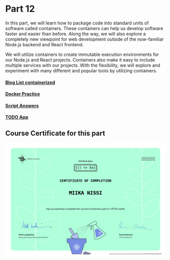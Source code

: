 # Part 12

In this part, we will learn how to package code into standard units of software called containers. These containers can help us develop software faster and easier than before. Along the way, we will also explore a completely new viewpoint for web development outside of the now-familiar Node.js backend and React frontend.

We will utilize containers to create immutable execution environments for our Node.js and React projects. Containers also make it easy to include multiple services with our projects. With the flexibility, we will explore and experiment with many different and popular tools by utilizing containers.

#### [Blog List containerized](./bloglist)

#### [Docker Practice](./docker-practice)

#### [Script Answers](./script-answers)

#### [TODO App](./todo-app)

## Course Certificate for this part

<p align="center"><img height="60%" width="100%" src="../certificates/certificate-containers.png" alt="Docker Containers Certificate"></p>
